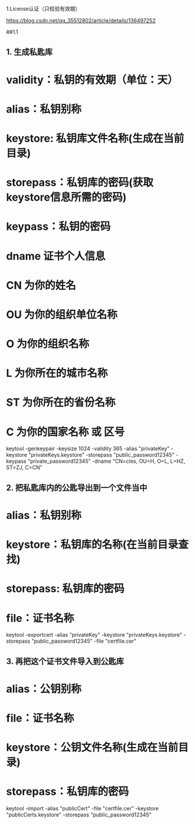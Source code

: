 1.License认证（只校验有效期）

https://blog.csdn.net/qq_35512802/article/details/136497252

##1.1
## 1. 生成私匙库
# validity：私钥的有效期（单位：天）
# alias：私钥别称
# keystore: 私钥库文件名称(生成在当前目录)
# storepass：私钥库的密码(获取keystore信息所需的密码) 
# keypass：私钥的密码
# dname 证书个人信息
# 	CN 为你的姓名
#	OU 为你的组织单位名称
#	O 为你的组织名称
#	L 为你所在的城市名称
#	ST 为你所在的省份名称
#	C 为你的国家名称 或 区号
keytool -genkeypair -keysize 1024 -validity 365 -alias "privateKey" -keystore "privateKeys.keystore" -storepass "public_password12345" -keypass "private_password12345" -dname "CN=cles, OU=H, O=L, L=HZ, ST=ZJ, C=CN"

## 2. 把私匙库内的公匙导出到一个文件当中
# alias：私钥别称
# keystore：私钥库的名称(在当前目录查找)
# storepass: 私钥库的密码
# file：证书名称
keytool -exportcert -alias "privateKey" -keystore "privateKeys.keystore" -storepass "public_password12345" -file "certfile.cer"

## 3. 再把这个证书文件导入到公匙库
# alias：公钥别称
# file：证书名称
# keystore：公钥文件名称(生成在当前目录)
# storepass：私钥库的密码
keytool -import -alias "publicCert" -file "certfile.cer" -keystore "publicCerts.keystore" -storepass "public_password12345"

